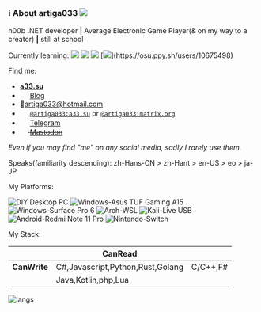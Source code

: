 ### ℹ About artiga033   ![](https://visitor-badge.laobi.icu/badge?page_id=artiga033.artiga033)

n00b .NET developer **|** Average Electronic Game Player(& on my way to a creator) **|** still at school 

Currently learning: ![](https://img.shields.io/badge/-Unity-%23444444?logo=Unity) ![](https://img.shields.io/badge/-blender-%23ffe02b?logo=blender) ![](https://img.shields.io/badge/-Rust-%23f74c00?logo=Rust) [![](https://img.shields.io/badge/-osu!-%23fdfbfc?logo=osu!)](https://osu.ppy.sh/users/10675498)

Find me: 
- [**a33.su**](https://a33.su)
- <img width="16px" height="16px" src="https://blog.artiga.top/favicon.png" /> [Blog](https://blog.artiga.top)<br/>
- 📧[artiga033@hotmail.com](mailto:artiga033@hotmail.com)<br/>
- <img width="16px" height="16px" src="https://matrix.org/assets/favicon.svg" /> [`@artiga033:a33.su`](https://matrix.to/#/@artiga033:a33.su) or [`@artiga033:matrix.org`](https://matrix.to/#/@artiga033:matrix.org)
- <img width="16px" height="16px" src="https://telegram.org/img/favicon-16x16.png" /> [Telegram](https://t.me/artiga033)
- ~~<img width="16px" height="16px" src="https://mastodon.social/favicon.ico" /> <a rel="me" href="https://mastodon.social/@artiga033">Mastodon</a>~~

*Even if you may find "me" on any social media, sadly I rarely use them.*

Speaks(familiarity descending): zh-Hans-CN > zh-Hant > en-US > eo > ja-JP 

My Platforms:

![DIY Desktop PC](https://img.shields.io/static/v1?label=Windows&message=DIY%20Desktop%20PC&color=%23ffffff&labelColor=%230078D6&style=for-the-badge&logo=windows11 "B760M/i5-13490F/Arc A770/32GB DDR5")
![Windows-Asus TUF Gaming A15](https://img.shields.io/static/v1?label=Windows&message=ASUS%20TUF%20Gaming%20A15&color=%23e3e3e3&labelColor=%230078D6&style=for-the-badge&logo=windows11)
![Windows-Surface Pro 6](https://img.shields.io/static/v1?label=Windows&message=Surface%20Pro%206&color=%23444444&labelColor=%230078D6&style=for-the-badge&logo=windows11)
![Arch-WSL](https://img.shields.io/static/v1?label=Arch%20Linux&message=WSL&color=%230078D4&labelColor=%23e3e3e3&logo=archlinux&style=for-the-badge)
![Kali-Live USB](https://img.shields.io/static/v1?label=Kali%20Linux&message=Live%20USB&color=%23c2cad3&labelColor=%23cfd3df&logo=kalilinux&style=for-the-badge)
![Android-Redmi Note 11 Pro](https://img.shields.io/static/v1?label=Android&message=Redmi%20Note%2011%20Pro&color=%2334CC44&labelColor=%23e3e3e3&logo=android&style=for-the-badge)
![Nintendo-Switch](https://img.shields.io/static/v1?label=Nintendo&message=Switch&color=%234460dd&labelColor=%23E60012&logo=nintendoswitch&style=for-the-badge)

My Stack:

|               | CanRead                        |          |
|---------------|--------------------------------|----------|
| **CanWrite**  |C#,Javascript,Python,Rust,Golang|C/C++,F#
|               |Java,Kotlin,php,Lua             |

![langs](https://github-readme-stats.vercel.app/api/top-langs/?username=artiga033&layout=compact&langs_count=10&bg_color=33,4A9E9F,A8E6E6 "languages")
